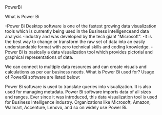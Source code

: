 PowerBi

What is Power Bi

-Power Bi Desktop software is one of the fastest growing data visualization tools which is currently being used in the Business intelligenceand data analysis -industry and was developed by the tech giant "Microsoft".
-It is the best way to change or transform the raw set of data into an easily understandable format with zero technical skills and coding knowledge.
-Power Bi is basically a data visualization tool which provides pictorial and graphical representations of data.

We can connect to multiple data resources and can create visuals and calculations as per our business needs.
What is Power Bi used for?
Usage of PowerBi software are listed below:

Power Bi software is used to translate queries into visualization.
It is also used for managing metadata.
Power Bi software imports data of all sizes and ranges.
Ever since it was introduced, this data visualization tool is used for Business Intelligence industry. Organizations like Microsoft, Amazon, Walmart, Accenture, Lenovo, and so on widely use Power Bi.
